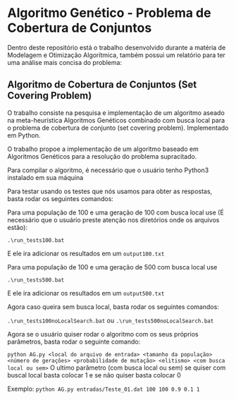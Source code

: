 # Algoritmo Genético - Problema de Cobertura de Conjuntos

Dentro deste repositório está o trabalho desenvolvido durante a matéria de Modelagem e Otimização Algorítmica, também possui um relatório para ter uma análise mais concisa do problema:

## Algoritmo de Cobertura de Conjuntos (Set Covering Problem)

O trabalho consiste na pesquisa e implementação de um algoritmo aseado na meta-heurística Algoritmos Genéticos combinado com busca local para o problema de cobertura de conjunto (set covering problem). Implementado em Python.

O trabalho propoe a implementação de um algoritmo baseado em Algoritmos Genéticos para a resolução do problema supracitado.

Para compilar o algoritmo, é necessário que o usuário tenho Python3 instalado em sua máquina

Para testar usando os testes que nós usamos para obter as respostas, basta rodar os seguintes comandos:

Para uma população de 100 e uma geração de 100 com busca local use (É necessário que o usuário preste atenção nos diretórios onde os arquivos estão):

`.\run_tests100.bat`

E ele ira adicionar os resultados em um `output100.txt`

Para uma população de 100 e uma geração de 500 com busca local use

`.\run_tests500.bat`

E ele ira adicionar os resultados em um `output500.txt`

Agora caso queira sem busca local, basta rodar os seguintes comandos:

`.\run_tests100noLocalSearch.bat` ou
`.\run_tests500noLocalSearch.bat`

Agora se o usuário quiser rodar o algoritmo com os seus próprios parâmetros, basta rodar o seguinte comando:

`python AG.py <local do arquivo de entrada> <tamanho da população> <número de gerações> <probabilidade de mutação> <elitismo> <com busca local ou sem>`
O ultimo parâmetro (com busca local ou sem) se quiser com buscal local basta colocar 1 e se não quiser basta colocar 0

Exemplo:
`python AG.py entradas/Teste_01.dat 100 100 0.9 0.1 1`
